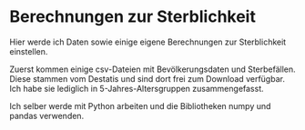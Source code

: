 # Berechnungen zur Sterblichkeit
Hier werde ich Daten sowie einige eigene Berechnungen zur Sterblichkeit einstellen.

Zuerst kommen einige csv-Dateien mit Bevölkerungsdaten und Sterbefällen. Diese stammen vom Destatis und sind dort frei zum Download verfügbar. Ich habe sie lediglich in 5-Jahres-Altersgruppen zusammengefasst.

Ich selber werde mit Python arbeiten und die Bibliotheken numpy und pandas verwenden.
